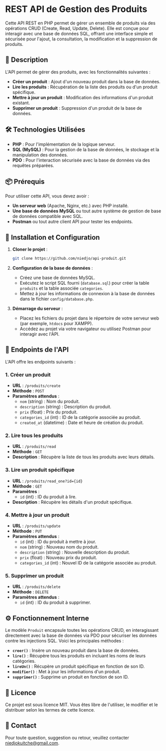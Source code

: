 # REST API de Gestion des Produits

Cette API REST en PHP permet de gérer un ensemble de produits via des opérations CRUD (Create, Read, Update, Delete). Elle est conçue pour interagir avec une base de données SQL, offrant une interface simple et sécurisée pour l'ajout, la consultation, la modification et la suppression de produits.

## 📝 Description

L'API permet de gérer des produits, avec les fonctionnalités suivantes :
- **Créer un produit** : Ajout d'un nouveau produit dans la base de données.
- **Lire les produits** : Récupération de la liste des produits ou d'un produit spécifique.
- **Mettre à jour un produit** : Modification des informations d'un produit existant.
- **Supprimer un produit** : Suppression d'un produit de la base de données.

## 🛠️ Technologies Utilisées

- **PHP** : Pour l'implémentation de la logique serveur.
- **SQL (MySQL)** : Pour la gestion de la base de données, le stockage et la manipulation des données.
- **PDO** : Pour l'interaction sécurisée avec la base de données via des requêtes préparées.

## 📦 Prérequis

Pour utiliser cette API, vous devez avoir :
- **Un serveur web** (Apache, Nginx, etc.) avec PHP installé.
- **Une base de données MySQL** ou tout autre système de gestion de base de données compatible avec SQL.
- **Postman** ou tout autre client API pour tester les endpoints.

## 🔧 Installation et Configuration

1. **Cloner le projet** :
   ```bash
   git clone https://github.com/niedjo/api-produit.git
   ```

2. **Configuration de la base de données** :
   - Créez une base de données MySQL.
   - Exécutez le script SQL fourni (`database.sql`) pour créer la table `produits` et la table associée `categories`.
   - Mettez à jour les informations de connexion à la base de données dans le fichier `config/database.php`.

3. **Démarrage du serveur** :
   - Placez les fichiers du projet dans le répertoire de votre serveur web (par exemple, `htdocs` pour XAMPP).
   - Accédez au projet via votre navigateur ou utilisez Postman pour interagir avec l'API.

## 📑 Endpoints de l'API

L'API offre les endpoints suivants :

### 1. Créer un produit
- **URL** : `/produits/create`
- **Méthode** : `POST`
- **Paramètres attendus** :
  - `nom` (string) : Nom du produit.
  - `description` (string) : Description du produit.
  - `prix` (float) : Prix du produit.
  - `categories_id` (int) : ID de la catégorie associée au produit.
  - `created_at` (datetime) : Date et heure de création du produit.

### 2. Lire tous les produits
- **URL** : `/produits/read`
- **Méthode** : `GET`
- **Description** : Récupère la liste de tous les produits avec leurs détails.

### 3. Lire un produit spécifique
- **URL** : `/produits/read_one?id={id}`
- **Méthode** : `GET`
- **Paramètres** :
  - `id` (int) : ID du produit à lire.
- **Description** : Récupère les détails d'un produit spécifique.

### 4. Mettre à jour un produit
- **URL** : `/produits/update`
- **Méthode** : `PUT`
- **Paramètres attendus** :
  - `id` (int) : ID du produit à mettre à jour.
  - `nom` (string) : Nouveau nom du produit.
  - `description` (string) : Nouvelle description du produit.
  - `prix` (float) : Nouveau prix du produit.
  - `categories_id` (int) : Nouvel ID de la catégorie associée au produit.

### 5. Supprimer un produit
- **URL** : `/produits/delete`
- **Méthode** : `DELETE`
- **Paramètres attendus** :
  - `id` (int) : ID du produit à supprimer.

## ⚙️ Fonctionnement Interne

Le modèle `Produit` encapsule toutes les opérations CRUD, en interagissant directement avec la base de données via PDO pour sécuriser les données contre les injections SQL. Voici les principales méthodes :

- **`creer()`** : Insère un nouveau produit dans la base de données.
- **`lire()`** : Récupère tous les produits en incluant les noms de leurs catégories.
- **`lireUn()`** : Récupère un produit spécifique en fonction de son ID.
- **`modifier()`** : Met à jour les informations d'un produit.
- **`supprimer()`** : Supprime un produit en fonction de son ID.

## 📜 Licence

Ce projet est sous licence MIT. Vous êtes libre de l'utiliser, le modifier et le distribuer selon les termes de cette licence.

## 📧 Contact

Pour toute question, suggestion ou retour, veuillez contacter [niedjokuitche@gmail.com](mailto:niedjokuitche@gmail.com).
